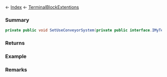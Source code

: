 ← [Index](Api-Index) ← [TerminalBlockExtentions](Sandbox.ModAPI.Ingame.TerminalBlockExtentions)

### Summary

```csharp
private public void SetUseConveyorSystem(private public interface.IMyTerminalBlock block, bool use)
```

### Returns

### Example

### Remarks

